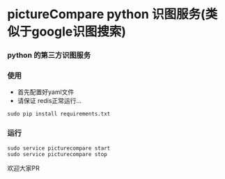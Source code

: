 pictureCompare python 识图服务(类似于google识图搜索)
=============================================

### python 的第三方识图服务


### 使用
* 首先配置好yaml文件 
* 请保证 redis正常运行...

```python
sudo pip install requirements.txt
```

### 运行

```shell
sudo service picturecompare start
sudo service picturecompare stop
```

欢迎大家PR
